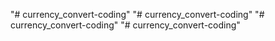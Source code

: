 "# currency_convert-coding" 
"# currency_convert-coding" 
"# currency_convert-coding" 
"# currency_convert-coding" 
